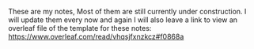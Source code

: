 These are my notes, Most of them are still currently under construction. I will update them every now and again
I will also leave a link to view an overleaf file of the template for these notes:
https://www.overleaf.com/read/vhqsjfxnzkcz#f0868a
